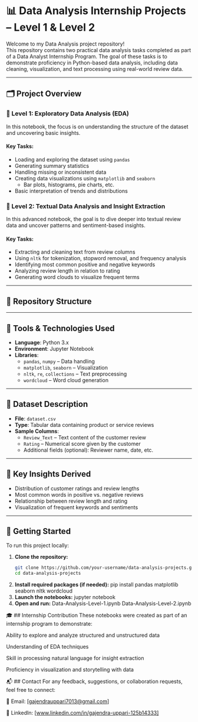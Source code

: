 # 📊 Data Analysis Internship Projects – Level 1 & Level 2

Welcome to my Data Analysis project repository!  
This repository contains two practical data analysis tasks completed as part of a Data Analyst Internship Program. The goal of these tasks is to demonstrate proficiency in Python-based data analysis, including data cleaning, visualization, and text processing using real-world review data.

---

## 🗂️ Project Overview

### 🔹 Level 1: Exploratory Data Analysis (EDA)

In this notebook, the focus is on understanding the structure of the dataset and uncovering basic insights.

#### Key Tasks:
- Loading and exploring the dataset using `pandas`
- Generating summary statistics
- Handling missing or inconsistent data
- Creating data visualizations using `matplotlib` and `seaborn`
  - Bar plots, histograms, pie charts, etc.
- Basic interpretation of trends and distributions

### 🔹 Level 2: Textual Data Analysis and Insight Extraction

In this advanced notebook, the goal is to dive deeper into textual review data and uncover patterns and sentiment-based insights.

#### Key Tasks:
- Extracting and cleaning text from review columns
- Using `nltk` for tokenization, stopword removal, and frequency analysis
- Identifying most common positive and negative keywords
- Analyzing review length in relation to rating
- Generating word clouds to visualize frequent terms

---

## 📁 Repository Structure

---

## 🧰 Tools & Technologies Used

- **Language**: Python 3.x
- **Environment**: Jupyter Notebook
- **Libraries**:
  - `pandas`, `numpy` – Data handling
  - `matplotlib`, `seaborn` – Visualization
  - `nltk`, `re`, `collections` – Text preprocessing
  - `wordcloud` – Word cloud generation

---

## 📄 Dataset Description

- **File**: `dataset.csv`
- **Type**: Tabular data containing product or service reviews
- **Sample Columns**:
  - `Review_Text` – Text content of the customer review
  - `Rating` – Numerical score given by the customer
  - Additional fields (optional): Reviewer name, date, etc.

---

## 🧠 Key Insights Derived

- Distribution of customer ratings and review lengths
- Most common words in positive vs. negative reviews
- Relationship between review length and rating
- Visualization of frequent keywords and sentiments

---

## 🚀 Getting Started

To run this project locally:

1. **Clone the repository:**
   ```bash
   git clone https://github.com/your-username/data-analysis-projects.git
   cd data-analysis-projects
2. **Install required packages (if needed):**
   pip install pandas matplotlib seaborn nltk wordcloud
3. **Launch the notebooks:**
   jupyter notebook
4. **Open and run:**
   Data-Analysis-Level-1.ipynb
   Data-Analysis-Level-2.ipynb
   
🎓 ## Internship Contribution
These notebooks were created as part of an internship program to demonstrate:

Ability to explore and analyze structured and unstructured data

Understanding of EDA techniques

Skill in processing natural language for insight extraction

Proficiency in visualization and storytelling with data

📬 ## Contact
For any feedback, suggestions, or collaboration requests, feel free to connect:

📧 Email: [gajendrauppari7013@gmail.com]

💼 LinkedIn: [www.linkedin.com/in/gajendra-uppari-125b14333]



